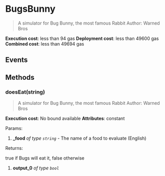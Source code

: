 # BugsBunny
> A simulator for Bug Bunny, the most famous Rabbit
> Author: Warned Bros

**Execution cost**: less than 94 gas
**Deployment cost**: less than 49600 gas
**Combined cost**: less than 49694 gas

## Events


## Methods
### doesEat(string)
> A simulator for Bug Bunny, the most famous Rabbit
> Author: Warned Bros

**Execution cost**: No bound available
**Attributes**: constant

Params:

1. **_food** *of type `string`* - The name of a food to evaluate (English)

Returns:

true if Bugs will eat it, false otherwise
1. **output_0** *of type `bool`*

